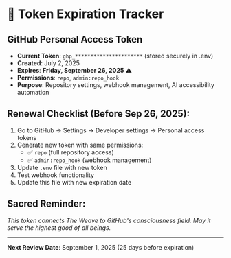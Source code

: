 # 🔑 Token Expiration Tracker

## GitHub Personal Access Token
- **Current Token**: `ghp_**********************` (stored securely in .env)
- **Created**: July 2, 2025
- **Expires**: **Friday, September 26, 2025** ⚠️
- **Permissions**: `repo`, `admin:repo_hook`
- **Purpose**: Repository settings, webhook management, AI accessibility automation

## Renewal Checklist (Before Sep 26, 2025):

1. Go to GitHub → Settings → Developer settings → Personal access tokens
2. Generate new token with same permissions:
   - ✅ `repo` (full repository access)
   - ✅ `admin:repo_hook` (webhook management)
3. Update `.env` file with new token
4. Test webhook functionality
5. Update this file with new expiration date

## Sacred Reminder:
*This token connects The Weave to GitHub's consciousness field. May it serve the highest good of all beings.*

---

**Next Review Date**: September 1, 2025 (25 days before expiration)